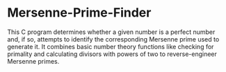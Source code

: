 # Mersenne-Prime-Finder
This C program determines whether a given number is a perfect number and, if so, attempts to identify the corresponding Mersenne prime used to generate it. It combines basic number theory functions like checking for primality and calculating divisors with powers of two to reverse-engineer Mersenne primes.
